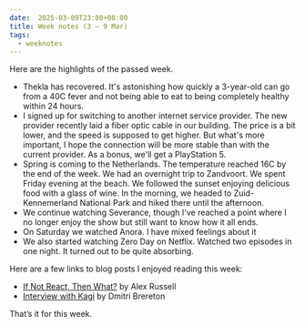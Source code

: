 ```yaml
---
date:  2025-03-09T23:00+00:00
title: Week notes (3 – 9 Mar)
tags:
  - weeknotes
---
```


Here are the highlights of the passed week.

- Thekla has recovered. It's astonishing how quickly a 3-year-old can go from a 40C fever and not being able to eat to being completely healthy within 24 hours.
- I signed up for switching to another internet service provider. The new provider recently laid a fiber optic cable in our building. The price is a bit lower, and the speed is supposed to get higher. But what's more important, I hope the connection will be more stable than with the current provider. As a bonus, we'll get a PlayStation 5.
- Spring is coming to the Netherlands. The temperature reached 16C by the end of the week. We had an overnight trip to Zandvoort. We spent Friday evening at the beach. We followed the sunset enjoying delicious food with a glass of wine. In the morning, we headed to Zuid-Kennemerland National Park and hiked there until the afternoon.
- We continue watching Severance, though I've reached a point where I no longer enjoy the show but still want to know how it all ends.
- On Saturday we watched Anora. I have mixed feelings about it
- We also started watching Zero Day on Netflix. Watched two episodes in one night. It turned out to be quite absorbing.

Here are a few links to blog posts I enjoyed reading this week:

- [If Not React, Then What?](https://infrequently.org/2024/11/if-not-react-then-what/) by Alex Russell
- [Interview with Kagi](https://dkb.blog/p/kagi-interview) by Dmitri Brereton

That’s it for this week.
